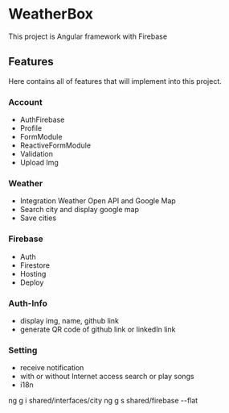 # WeatherBox

This project is Angular framework with Firebase

## Features
Here contains all of features that will implement into this project.

### Account
- AuthFirebase
- Profile
- FormModule
- ReactiveFormModule
- Validation
- Upload Img

### Weather
- Integration Weather Open API and Google Map
- Search city and display google map
- Save cities

### Firebase
- Auth
- Firestore
- Hosting
- Deploy

### Auth-Info
- display img, name, github link
- generate QR code of github link or linkedIn link

### Setting
- receive notification
- with or without Internet access search or play songs
- i18n

ng g i shared/interfaces/city
ng g s shared/firebase --flat
